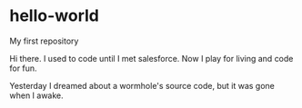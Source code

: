 # hello-world
My first repository

Hi there. I used to code until I met salesforce. Now I play for living and code for fun.

Yesterday I dreamed about a wormhole's source code, but it was gone when I awake.
